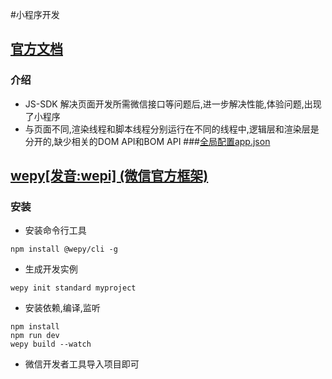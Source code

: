 #小程序开发
## [官方文档](https://developers.weixin.qq.com/miniprogram/dev/framework/quickstart/code.html#JSON-%E9%85%8D%E7%BD%AE)
### 介绍
- JS-SDK 解决页面开发所需微信接口等问题后,进一步解决性能,体验问题,出现了小程序
- 与页面不同,渲染线程和脚本线程分别运行在不同的线程中,逻辑层和渲染层是分开的,缺少相关的DOM API和BOM API
###[全局配置app.json](https://developers.weixin.qq.com/miniprogram/dev/reference/configuration/app.html)


## [wepy[发音:wepi] (微信官方框架)](https://wepyjs.github.io/wepy-docs/2.x/#/)
### 安装
- 安装命令行工具
```
npm install @wepy/cli -g
````
- 生成开发实例
```
wepy init standard myproject
```
- 安装依赖,编译,监听
```
npm install
npm run dev
wepy build --watch
```
- 微信开发者工具导入项目即可